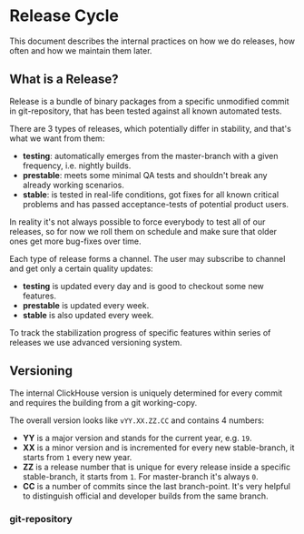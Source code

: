 # Release Cycle

This document describes the internal practices on how we do releases, how often and how we maintain them later.

## What is a Release?
Release is a bundle of binary packages from a specific unmodified commit in git-repository, that has been tested against all known automated tests.

There are 3 types of releases, which potentially differ in stability, and that's what we want from them:

- **testing**: automatically emerges from the master-branch with a given frequency, i.e. nightly builds.
- **prestable**: meets some minimal QA tests and shouldn't break any already working scenarios.
- **stable**: is tested in real-life conditions, got fixes for all known critical problems and has passed acceptance-tests of potential product users.

In reality it's not always possible to force everybody to test all of our releases, so for now we roll them on schedule and make sure that older ones get more bug-fixes over time.

Each type of release forms a channel. The user may subscribe to channel and get only a certain quality updates:

- **testing** is updated every day and is good to checkout some new features.
- **prestable** is updated every week.
- **stable** is also updated every week.

To track the stabilization progress of specific features within series of releases we use advanced versioning system.

## Versioning

The internal ClickHouse version is uniquely determined for every commit and requires the building from a git working-copy.

The overall version looks like `vYY.XX.ZZ.CC` and contains 4 numbers:

- **YY** is a major version and stands for the current year, e.g. `19`.
- **XX** is a minor version and is incremented for every new stable-branch, it starts from `1` every new year.
- **ZZ** is a release number that is unique for every release inside a specific stable-branch, it starts from `1`. For master-branch it's always `0`.
- **CC** is a number of commits since the last branch-point. It's very helpful to distinguish official and developer builds from the same branch.

### git-repository
